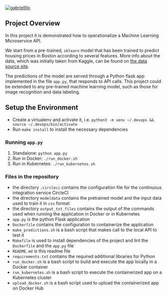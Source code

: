 [![gabriellllo](https://circleci.com/gh/gabriellllo/devopsproj.svg?style=shield)](https://circleci.com/gh/gabriellllo/devopsproj)

## Project Overview

In this project it is demonstrated how to operationalize a Machine Learning Microservice API. 

We start from a pre-trained, `sklearn` model that has been trained to predict housing prices in Boston according to several features. More info about the data, which was initially taken from Kaggle, can be found on [the data source site](https://www.kaggle.com/c/boston-housing). 

The predictions of the model are served through a Python flask app implemented in the file `app.py`, that responds to API calls. This project could be extended to any pre-trained machine learning model, such as those for image recognition and data labeling.

## Setup the Environment

* Create a virtualenv and activate it, i.e. `python3 -m venv ~/.devops && source ~/.devops/bin/activate`
* Run `make install` to install the necessary dependencies

### Running `app.py`

1. Standalone:  `python app.py`
2. Run in Docker:  `./run_docker.sh`
3. Run in Kubernetes:  `./run_kubernetes.sh`

### Files in the repository

* the directory `.circleci` contains the configuration file for the continuous integration service CircleCI
* the directory `modeldata` contains the pretrained model and the input data used to train it in `csv` format
* the directory `output_txt_files` contains the output of the commands used when running the application in Docker or in Kubernetes
* `app.py` is the python Flask application
* `Dockerfile` contains the configuration to containerize the application
* `make_predictions.sh` is a bash script that makes call to the local API to test it
* `Makefile` is used to install dependencies of the project and lint the `Dockerfile` and the `app.py` file
* `README.md` is this readme file
* `requirements.txt` contains the required additional libraries for Python
* `run_docker.sh` is a bash script to build and execute the app locally in a Docker container
* `run_kubernetes.sh` is a bash script to execute the containerized app on a Kubernetes cluster
* `upload_docker.sh` is a bash script used to upload the containerized app on Docker Hub
